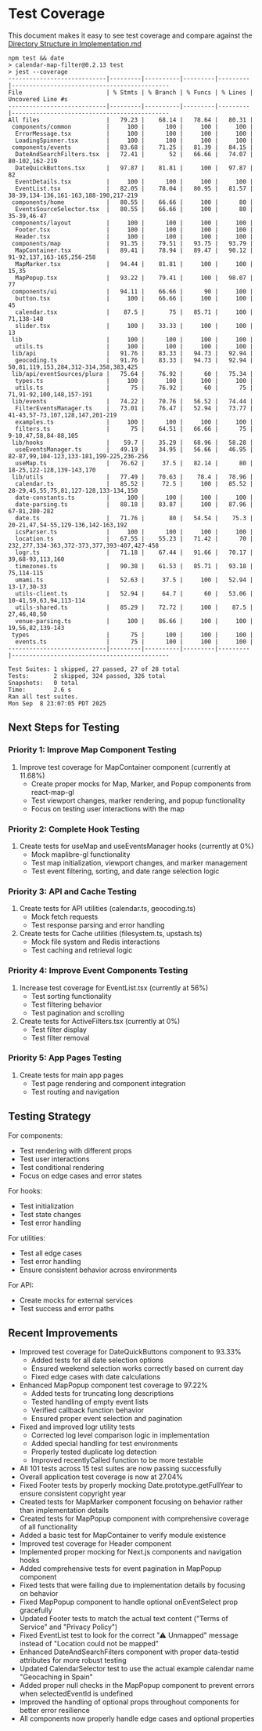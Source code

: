 # Test Coverage

This document makes it easy to see test coverage and compare against the [Directory Structure in Implementation.md](Implementation.md#directory-structure)

```
npm test && date
> calendar-map-filter@0.2.13 test
> jest --coverage
----------------------------|---------|----------|---------|---------|---------------------------------------------
File                        | % Stmts | % Branch | % Funcs | % Lines | Uncovered Line #s
----------------------------|---------|----------|---------|---------|---------------------------------------------
All files                   |   79.23 |    68.14 |   78.64 |   80.31 |
 components/common          |     100 |      100 |     100 |     100 |
  ErrorMessage.tsx          |     100 |      100 |     100 |     100 |
  LoadingSpinner.tsx        |     100 |      100 |     100 |     100 |
 components/events          |   83.68 |    71.25 |   81.39 |   84.15 |
  DateAndSearchFilters.tsx  |   72.41 |       52 |   66.66 |   74.07 | 80-102,162-219
  DateQuickButtons.tsx      |   97.87 |    81.81 |     100 |   97.87 | 82
  EventDetails.tsx          |     100 |      100 |     100 |     100 |
  EventList.tsx             |   82.05 |    78.04 |   80.95 |   81.57 | 38-39,134-136,161-163,188-190,217-219
 components/home            |   80.55 |    66.66 |     100 |      80 |
  EventsSourceSelector.tsx  |   80.55 |    66.66 |     100 |      80 | 35-39,46-47
 components/layout          |     100 |      100 |     100 |     100 |
  Footer.tsx                |     100 |      100 |     100 |     100 |
  Header.tsx                |     100 |      100 |     100 |     100 |
 components/map             |   91.35 |    79.51 |   93.75 |   93.79 |
  MapContainer.tsx          |   89.41 |    78.94 |   89.47 |   90.12 | 91-92,137,163-165,256-258
  MapMarker.tsx             |   94.44 |    81.81 |     100 |     100 | 15,35
  MapPopup.tsx              |   93.22 |    79.41 |     100 |   98.07 | 77
 components/ui              |   94.11 |    66.66 |      90 |     100 |
  button.tsx                |     100 |    66.66 |     100 |     100 | 45
  calendar.tsx              |    87.5 |       75 |   85.71 |     100 | 71,138-148
  slider.tsx                |     100 |    33.33 |     100 |     100 | 13
 lib                        |     100 |      100 |     100 |     100 |
  utils.ts                  |     100 |      100 |     100 |     100 |
 lib/api                    |   91.76 |    83.33 |   94.73 |   92.94 |
  geocoding.ts              |   91.76 |    83.33 |   94.73 |   92.94 | 50,81,119,153,284,312-314,358,383,425
 lib/api/eventSources/plura |   75.64 |    76.92 |      60 |   75.34 |
  types.ts                  |     100 |      100 |     100 |     100 |
  utils.ts                  |      75 |    76.92 |      60 |      75 | 71,91-92,100,148,157-191
 lib/events                 |   74.22 |    70.76 |   56.52 |   74.44 |
  FilterEventsManager.ts    |   73.01 |    76.47 |   52.94 |   73.77 | 41-43,57-73,107,128,147,201-219
  examples.ts               |     100 |      100 |     100 |     100 |
  filters.ts                |      75 |    64.51 |   66.66 |      75 | 9-10,47,58,84-88,105
 lib/hooks                  |    59.7 |    35.29 |   68.96 |   58.28 |
  useEventsManager.ts       |   49.19 |    34.95 |   56.66 |   46.95 | 82-87,99,104-123,133-181,199-225,236-256
  useMap.ts                 |   76.62 |     37.5 |   82.14 |      80 | 18-25,122-128,139-143,170
 lib/utils                  |   77.49 |    70.63 |    78.4 |   78.96 |
  calendar.ts               |   85.52 |     72.5 |     100 |   85.52 | 28-29,45,55,75,81,127-128,133-134,150
  date-constants.ts         |     100 |      100 |     100 |     100 |
  date-parsing.ts           |   88.18 |    83.87 |     100 |   87.96 | 67-81,280-282
  date.ts                   |   71.76 |       80 |   54.54 |    75.3 | 20-21,47,54-55,129-136,142-163,192
  icsParser.ts              |     100 |      100 |     100 |     100 |
  location.ts               |   67.55 |    55.23 |   71.42 |      70 | 232,277,334-363,372-373,377,393-407,427-458
  logr.ts                   |   71.18 |    67.44 |   91.66 |   70.17 | 39,68-93,113,160
  timezones.ts              |   90.38 |    61.53 |   85.71 |   93.18 | 75,114-115
  umami.ts                  |   52.63 |     37.5 |     100 |   52.94 | 13-17,30-33
  utils-client.ts           |   52.94 |     64.7 |      60 |   53.06 | 10-41,59,63,94,113-114
  utils-shared.ts           |   85.29 |    72.72 |     100 |    87.5 | 27,46,48,50
  venue-parsing.ts          |     100 |    86.66 |     100 |     100 | 19,56,82,139-143
 types                      |      75 |      100 |     100 |     100 |
  events.ts                 |      75 |      100 |     100 |     100 |
----------------------------|---------|----------|---------|---------|---------------------------------------------

Test Suites: 1 skipped, 27 passed, 27 of 28 total
Tests:       2 skipped, 324 passed, 326 total
Snapshots:   0 total
Time:        2.6 s
Ran all test suites.
Mon Sep  8 23:07:05 PDT 2025
```

## Next Steps for Testing

### Priority 1: Improve Map Component Testing

1. Improve test coverage for MapContainer component (currently at 11.68%)
    - Create proper mocks for Map, Marker, and Popup components from react-map-gl
    - Test viewport changes, marker rendering, and popup functionality
    - Focus on testing user interactions with the map

### Priority 2: Complete Hook Testing

1. Create tests for useMap and useEventsManager hooks (currently at 0%)
    - Mock maplibre-gl functionality
    - Test map initialization, viewport changes, and marker management
    - Test event filtering, sorting, and date range selection logic

### Priority 3: API and Cache Testing

1. Create tests for API utilities (calendar.ts, geocoding.ts)
    - Mock fetch requests
    - Test response parsing and error handling
2. Create tests for Cache utilities (filesystem.ts, upstash.ts)
    - Mock file system and Redis interactions
    - Test caching and retrieval logic

### Priority 4: Improve Event Components Testing

1. Increase test coverage for EventList.tsx (currently at 56%)
    - Test sorting functionality
    - Test filtering behavior
    - Test pagination and scrolling
2. Create tests for ActiveFilters.tsx (currently at 0%)
    - Test filter display
    - Test filter removal

### Priority 5: App Pages Testing

1. Create tests for main app pages
    - Test page rendering and component integration
    - Test routing and navigation

## Testing Strategy

For components:

-   Test rendering with different props
-   Test user interactions
-   Test conditional rendering
-   Focus on edge cases and error states

For hooks:

-   Test initialization
-   Test state changes
-   Test error handling

For utilities:

-   Test all edge cases
-   Test error handling
-   Ensure consistent behavior across environments

For API:

-   Create mocks for external services
-   Test success and error paths

## Recent Improvements

-   Improved test coverage for DateQuickButtons component to 93.33%
    -   Added tests for all date selection options
    -   Ensured weekend selection works correctly based on current day
    -   Fixed edge cases with date calculations
-   Enhanced MapPopup component test coverage to 97.22%
    -   Added tests for truncating long descriptions
    -   Tested handling of empty event lists
    -   Verified callback function behavior
    -   Ensured proper event selection and pagination
-   Fixed and improved logr utility tests
    -   Corrected log level comparison logic in implementation
    -   Added special handling for test environments
    -   Properly tested duplicate log detection
    -   Improved recentlyCalled function to be more testable
-   All 101 tests across 15 test suites are now passing successfully
-   Overall application test coverage is now at 27.04%
-   Fixed Footer tests by properly mocking Date.prototype.getFullYear to ensure consistent copyright year
-   Created tests for MapMarker component focusing on behavior rather than implementation details
-   Created tests for MapPopup component with comprehensive coverage of all functionality
-   Added a basic test for MapContainer to verify module existence
-   Improved test coverage for Header component
-   Implemented proper mocking for Next.js components and navigation hooks
-   Added comprehensive tests for event pagination in MapPopup component
-   Fixed tests that were failing due to implementation details by focusing on behavior
-   Fixed MapPopup component to handle optional onEventSelect prop gracefully
-   Updated Footer tests to match the actual text content ("Terms of Service" and "Privacy Policy")
-   Fixed EventList test to look for the correct "⚠ Unmapped" message instead of "Location could not be mapped"
-   Enhanced DateAndSearchFilters component with proper data-testid attributes for more robust testing
-   Updated CalendarSelector test to use the actual example calendar name "Geocaching in Spain"
-   Added proper null checks in the MapPopup component to prevent errors when selectedEventId is undefined
-   Improved the handling of optional props throughout components for better error resilience
-   All components now properly handle edge cases and optional properties
